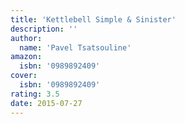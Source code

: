 ```yaml
---
title: 'Kettlebell Simple & Sinister'
description: ''
author:
  name: 'Pavel Tsatsouline'
amazon:
  isbn: '0989892409'
cover:
  isbn: '0989892409'
rating: 3.5
date: 2015-07-27
---
```

